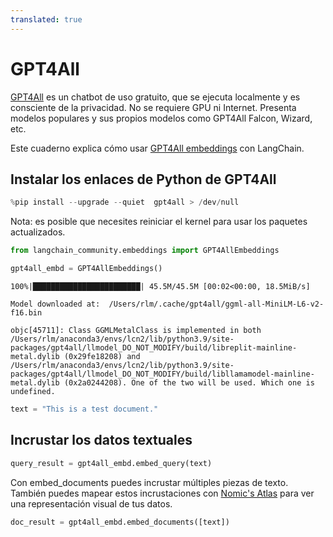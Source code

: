 ```yaml
---
translated: true
---
```


# GPT4All

[GPT4All](https://gpt4all.io/index.html) es un chatbot de uso gratuito, que se ejecuta localmente y es consciente de la privacidad. No se requiere GPU ni Internet. Presenta modelos populares y sus propios modelos como GPT4All Falcon, Wizard, etc.

Este cuaderno explica cómo usar [GPT4All embeddings](https://docs.gpt4all.io/gpt4all_python_embedding.html#gpt4all.gpt4all.Embed4All) con LangChain.

## Instalar los enlaces de Python de GPT4All

```python
%pip install --upgrade --quiet  gpt4all > /dev/null
```

Nota: es posible que necesites reiniciar el kernel para usar los paquetes actualizados.

```python
from langchain_community.embeddings import GPT4AllEmbeddings
```

```python
gpt4all_embd = GPT4AllEmbeddings()
```

```output
100%|████████████████████████| 45.5M/45.5M [00:02<00:00, 18.5MiB/s]

Model downloaded at:  /Users/rlm/.cache/gpt4all/ggml-all-MiniLM-L6-v2-f16.bin

objc[45711]: Class GGMLMetalClass is implemented in both /Users/rlm/anaconda3/envs/lcn2/lib/python3.9/site-packages/gpt4all/llmodel_DO_NOT_MODIFY/build/libreplit-mainline-metal.dylib (0x29fe18208) and /Users/rlm/anaconda3/envs/lcn2/lib/python3.9/site-packages/gpt4all/llmodel_DO_NOT_MODIFY/build/libllamamodel-mainline-metal.dylib (0x2a0244208). One of the two will be used. Which one is undefined.
```

```python
text = "This is a test document."
```

## Incrustar los datos textuales

```python
query_result = gpt4all_embd.embed_query(text)
```

Con embed_documents puedes incrustar múltiples piezas de texto. También puedes mapear estos incrustaciones con [Nomic's Atlas](https://docs.nomic.ai/index.html) para ver una representación visual de tus datos.

```python
doc_result = gpt4all_embd.embed_documents([text])
```

